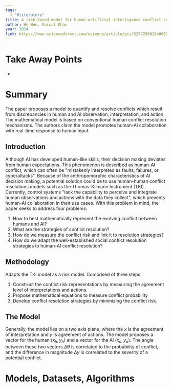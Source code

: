 ```yaml
---
tags:
  - "#literature"
title: A risk-based model for human-artificial intelligence conflict resolution in process systems
author: He Wen, Faisal Khan
year: 2024
link: https://www.sciencedirect.com/science/article/pii/S2772508124000565
---
```

# Take Away Points
- 

# Summary
The paper proposes a model to quantify and resolve conflicts which result from discrepancies in human and AI observation, interpretation, and action. The mathematical model is based on conventional human conflict resolution mechanisms. The authors claim the model promotes human-AI collaboration with real-time response to human input. 
## Introduction
Although AI has developed human-like skills, their decision making deviates from human expectations. This phenomenon is described as human-AI conflict, which can often be "mistakenly interpreted as faults, failures, or cyberattacks". Because of the anthropomorphic characteristics  of AI decision making, a potential solution could be to use human-human conflict resolutions models such as  the Thomas-Kilmann Instrument (TKI). Currently, control systems "lack the capability to perceive and integrate human observations and actions with the data they collect", which prevents human-AI collaboration in their use cases. With this problem in mind, the paper seeks to address four problems:

1) How to best mathematically represent the evolving conflict between humans and AI?
2) What are the strategies of conflict resolution?
3) How do we measure the conflict risk and link it to resolution strategies?
4) How do we adapt the well-established social conflict resolution strategies to human-AI conflict resolution?

## Methodology
Adapts the TKI model as a risk model. Comprised of three steps

1) Construct the conflict risk representations by measuring the agreement level of interpretations and actions.
2) Propose mathematical equations to measure conflict probability
3) Develop conflict resolution strategies by minimizing the conflict risk.

## The Model
Generally, the model lies on a two axis plane, where the $x$ is the agreement of interpretation and $y$ is agreement of actions. The model proposes a vector for the human $(x_h, y_h)$ and a vector for the AI $(x_a, y_a)$. The angle between these two vectors $\Delta \theta$ is correlated to the probability of conflict, and the difference in magnitude $\Delta y$ is correlated to the severity of a potential conflict. 

# Models, Datasets, Algorithms

